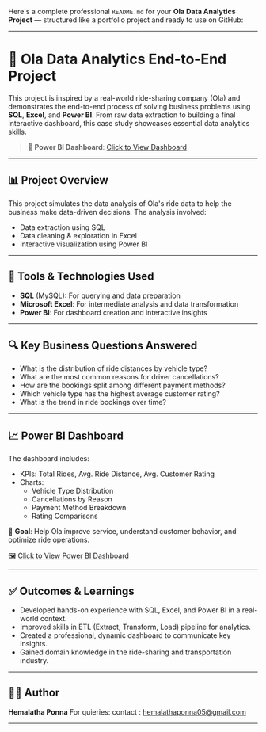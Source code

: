Here's a complete professional `README.md` for your **Ola Data Analytics Project** — structured like a portfolio project and ready to use on GitHub:

---

# 🚕 Ola Data Analytics End-to-End Project

This project is inspired by a real-world ride-sharing company (Ola) and demonstrates the end-to-end process of solving business problems using **SQL**, **Excel**, and **Power BI**. From raw data extraction to building a final interactive dashboard, this case study showcases essential data analytics skills.

> 🔗 **Power BI Dashboard**: [Click to View Dashboard](https://app.powerbi.com/reportEmbed?reportId=bdeb8ae6-0519-4f08-af83-8f2bd3badc6c&autoAuth=true&ctid=ff335ba2-bb68-489a-bbdd-f49ab4319838)

---

## 📊 Project Overview

This project simulates the data analysis of Ola's ride data to help the business make data-driven decisions. The analysis involved:
- Data extraction using SQL
- Data cleaning & exploration in Excel
- Interactive visualization using Power BI

---

## 🧰 Tools & Technologies Used

- **SQL** (MySQL): For querying and data preparation  
- **Microsoft Excel**: For intermediate analysis and data transformation  
- **Power BI**: For dashboard creation and interactive insights  

---

## 🔍 Key Business Questions Answered

- What is the distribution of ride distances by vehicle type?
- What are the most common reasons for driver cancellations?
- How are the bookings split among different payment methods?
- Which vehicle type has the highest average customer rating?
- What is the trend in ride bookings over time?

---



## 📈 Power BI Dashboard

The dashboard includes:
- KPIs: Total Rides, Avg. Ride Distance, Avg. Customer Rating
- Charts: 
  - Vehicle Type Distribution  
  - Cancellations by Reason  
  - Payment Method Breakdown  
  - Rating Comparisons  

🎯 **Goal**: Help Ola improve service, understand customer behavior, and optimize ride operations.

🖼️ [Click to View Power BI Dashboard](https://app.powerbi.com/reportEmbed?reportId=bdeb8ae6-0519-4f08-af83-8f2bd3badc6c&autoAuth=true&ctid=ff335ba2-bb68-489a-bbdd-f49ab4319838)

---

## ✅ Outcomes & Learnings

- Developed hands-on experience with SQL, Excel, and Power BI in a real-world context.
- Improved skills in ETL (Extract, Transform, Load) pipeline for analytics.
- Created a professional, dynamic dashboard to communicate key insights.
- Gained domain knowledge in the ride-sharing and transportation industry.

---


## 🧑‍💼 Author

**Hemalatha Ponna** 
For quieries:
contact : hemalathaponna05@gmail.com 



---
